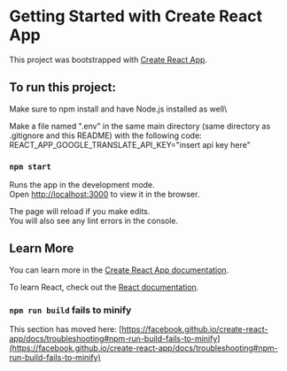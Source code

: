 # Getting Started with Create React App

This project was bootstrapped with [Create React App](https://github.com/facebook/create-react-app).

## To run this project:

Make sure to npm install and have Node.js installed as well\

Make a file named ".env" in the same main directory (same directory as .gitignore and this README) with the following code:\
REACT_APP_GOOGLE_TRANSLATE_API_KEY="insert api key here"


### `npm start`

Runs the app in the development mode.\
Open [http://localhost:3000](http://localhost:3000) to view it in the browser.

The page will reload if you make edits.\
You will also see any lint errors in the console.


## Learn More

You can learn more in the [Create React App documentation](https://facebook.github.io/create-react-app/docs/getting-started).

To learn React, check out the [React documentation](https://reactjs.org/).

### `npm run build` fails to minify

This section has moved here: [https://facebook.github.io/create-react-app/docs/troubleshooting#npm-run-build-fails-to-minify](https://facebook.github.io/create-react-app/docs/troubleshooting#npm-run-build-fails-to-minify)
